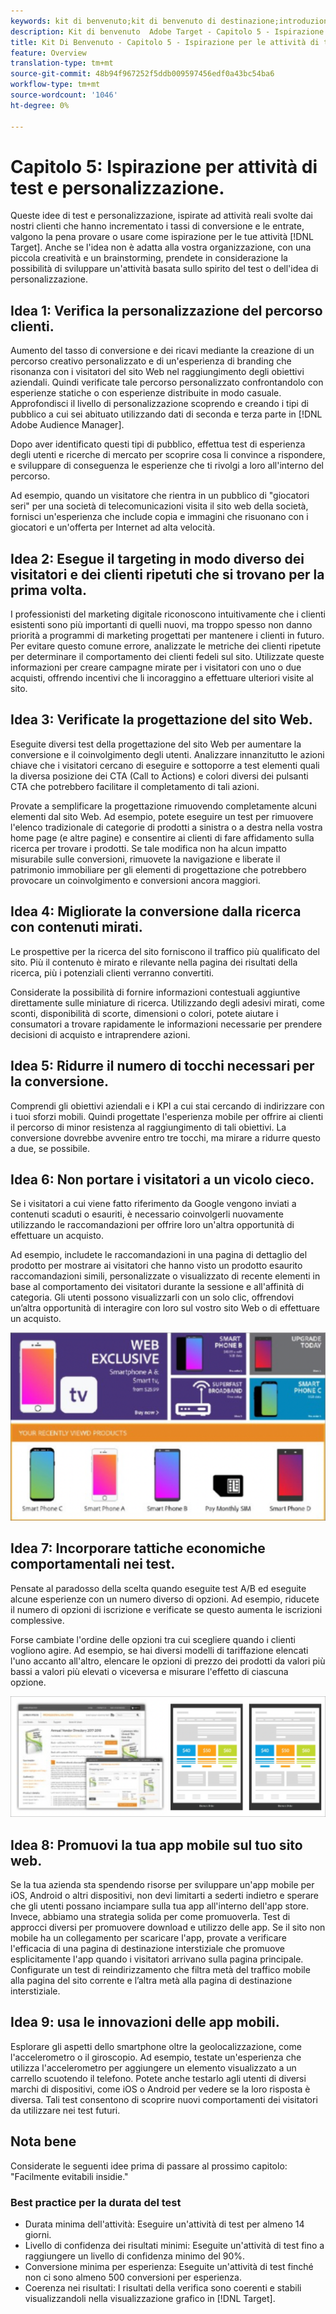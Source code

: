 ```yaml
---
keywords: kit di benvenuto;kit di benvenuto di destinazione;introduzione;introduzione;guida introduttiva
description: Kit di benvenuto  Adobe Target - Capitolo 5 - Ispirazione per attività di test e personalizzazione
title: Kit Di Benvenuto - Capitolo 5 - Ispirazione per le attività di test e personalizzazione
feature: Overview
translation-type: tm+mt
source-git-commit: 48b94f967252f5ddb009597456edf0a43bc54ba6
workflow-type: tm+mt
source-wordcount: '1046'
ht-degree: 0%

---
```



# Capitolo 5: Ispirazione per attività di test e personalizzazione.

Queste idee di test e personalizzazione, ispirate ad attività reali svolte dai nostri clienti che hanno incrementato i tassi di conversione e le entrate, valgono la pena provare o usare come ispirazione per le tue attività [!DNL Target]. Anche se l&#39;idea non è adatta alla vostra organizzazione, con una piccola creatività e un brainstorming, prendete in considerazione la possibilità di sviluppare un&#39;attività basata sullo spirito del test o dell&#39;idea di personalizzazione.

## Idea 1: Verifica la personalizzazione del percorso clienti.

Aumento del tasso di conversione e dei ricavi mediante la creazione di un percorso creativo personalizzato e di un&#39;esperienza di branding che risonanza con i visitatori del sito Web nel raggiungimento degli obiettivi aziendali. Quindi verificate tale percorso personalizzato confrontandolo con esperienze statiche o con esperienze distribuite in modo casuale. Approfondisci il livello di personalizzazione scoprendo e creando i tipi di pubblico a cui sei abituato utilizzando dati di seconda e terza parte in [!DNL Adobe Audience Manager].

Dopo aver identificato questi tipi di pubblico, effettua test di esperienza degli utenti e ricerche di mercato per scoprire cosa li convince a rispondere, e sviluppare di conseguenza le esperienze che ti rivolgi a loro all&#39;interno del percorso.

Ad esempio, quando un visitatore che rientra in un pubblico di &quot;giocatori seri&quot; per una società di telecomunicazioni visita il sito web della società, fornisci un&#39;esperienza che include copia e immagini che risuonano con i giocatori e un&#39;offerta per Internet ad alta velocità.

## Idea 2: Esegue il targeting in modo diverso dei visitatori e dei clienti ripetuti che si trovano per la prima volta.

I professionisti del marketing digitale riconoscono intuitivamente che i clienti esistenti sono più importanti di quelli nuovi, ma troppo spesso non danno priorità a programmi di marketing progettati per mantenere i clienti in futuro. Per evitare questo comune errore, analizzate le metriche dei clienti ripetute per determinare il comportamento dei clienti fedeli sul sito. Utilizzate queste informazioni per creare campagne mirate per i visitatori con uno o due acquisti, offrendo incentivi che li incoraggino a effettuare ulteriori visite al sito.

## Idea 3: Verificate la progettazione del sito Web.

Eseguite diversi test della progettazione del sito Web per aumentare la conversione e il coinvolgimento degli utenti. Analizzare innanzitutto le azioni chiave che i visitatori cercano di eseguire e sottoporre a test elementi quali la diversa posizione dei CTA (Call to Actions) e colori diversi dei pulsanti CTA che potrebbero facilitare il completamento di tali azioni.

Provate a semplificare la progettazione rimuovendo completamente alcuni elementi dal sito Web. Ad esempio, potete eseguire un test per rimuovere l&#39;elenco tradizionale di categorie di prodotti a sinistra o a destra nella vostra home page (e altre pagine) e consentire ai clienti di fare affidamento sulla ricerca per trovare i prodotti. Se tale modifica non ha alcun impatto misurabile sulle conversioni, rimuovete la navigazione e liberate il patrimonio immobiliare per gli elementi di progettazione che potrebbero provocare un coinvolgimento e conversioni ancora maggiori.

## Idea 4: Migliorate la conversione dalla ricerca con contenuti mirati.

Le prospettive per la ricerca del sito forniscono il traffico più qualificato del sito. Più il contenuto è mirato e rilevante nella pagina dei risultati della ricerca, più i potenziali clienti verranno convertiti.

Considerate la possibilità di fornire informazioni contestuali aggiuntive direttamente sulle miniature di ricerca. Utilizzando degli adesivi mirati, come sconti, disponibilità di scorte, dimensioni o colori, potete aiutare i consumatori a trovare rapidamente le informazioni necessarie per prendere decisioni di acquisto e intraprendere azioni.

## Idea 5: Ridurre il numero di tocchi necessari per la conversione.

Comprendi gli obiettivi aziendali e i KPI a cui stai cercando di indirizzare con i tuoi sforzi mobili. Quindi progettate l&#39;esperienza mobile per offrire ai clienti il percorso di minor resistenza al raggiungimento di tali obiettivi. La conversione dovrebbe avvenire entro tre tocchi, ma mirare a ridurre questo a due, se possibile.

## Idea 6: Non portare i visitatori a un vicolo cieco.

Se i visitatori a cui viene fatto riferimento da Google vengono inviati a contenuti scaduti o esauriti, è necessario coinvolgerli nuovamente utilizzando le raccomandazioni per offrire loro un&#39;altra opportunità di effettuare un acquisto.

Ad esempio, includete le raccomandazioni in una pagina di dettaglio del prodotto per mostrare ai visitatori che hanno visto un prodotto esaurito raccomandazioni simili, personalizzate o visualizzato di recente elementi in base al comportamento dei visitatori durante la sessione e all&#39;affinità di categoria. Gli utenti possono visualizzarli con un solo clic, offrendovi un’altra opportunità di interagire con loro sul vostro sito Web o di effettuare un acquisto.

![Recommendations, illustrazione](/help/c-intro/assets/recs-illustration.png)

## Idea 7: Incorporare tattiche economiche comportamentali nei test.

Pensate al paradosso della scelta quando eseguite test A/B ed eseguite alcune esperienze con un numero diverso di opzioni. Ad esempio, riducete il numero di opzioni di iscrizione e verificate se questo aumenta le iscrizioni complessive.

Forse cambiate l&#39;ordine delle opzioni tra cui scegliere quando i clienti vogliono agire. Ad esempio, se hai diversi modelli di tariffazione elencati l&#39;uno accanto all&#39;altro, elencare le opzioni di prezzo dei prodotti da valori più bassi a valori più elevati o viceversa e misurare l&#39;effetto di ciascuna opzione.

![Illustrazione tattica comportamentale](/help/c-intro/assets/behavioral.png)

## Idea 8: Promuovi la tua app mobile sul tuo sito web.

Se la tua azienda sta spendendo risorse per sviluppare un&#39;app mobile per iOS, Android o altri dispositivi, non devi limitarti a sederti indietro e sperare che gli utenti possano inciampare sulla tua app all&#39;interno dell&#39;app store. Invece, abbiamo una strategia solida per come promuoverla. Test di approcci diversi per promuovere download e utilizzo delle app. Se il sito non mobile ha un collegamento per scaricare l&#39;app, provate a verificare l&#39;efficacia di una pagina di destinazione interstiziale che promuove esplicitamente l&#39;app quando i visitatori arrivano sulla pagina principale. Configurate un test di reindirizzamento che filtra metà del traffico mobile alla pagina del sito corrente e l’altra metà alla pagina di destinazione interstiziale.

## Idea 9: usa le innovazioni delle app mobili.

Esplorare gli aspetti dello smartphone oltre la geolocalizzazione, come l&#39;accelerometro o il giroscopio. Ad esempio, testate un&#39;esperienza che utilizza l&#39;accelerometro per aggiungere un elemento visualizzato a un carrello scuotendo il telefono. Potete anche testarlo agli utenti di diversi marchi di dispositivi, come iOS o Android per vedere se la loro risposta è diversa. Tali test consentono di scoprire nuovi comportamenti dei visitatori da utilizzare nei test futuri.

## Nota bene

Considerate le seguenti idee prima di passare al prossimo capitolo: &quot;Facilmente evitabili insidie.&quot;

### Best practice per la durata del test

* Durata minima dell&#39;attività: Eseguire un&#39;attività di test per almeno 14 giorni.
* Livello di confidenza dei risultati minimi: Eseguite un&#39;attività di test fino a raggiungere un livello di confidenza minimo del 90%.
* Conversione minima per esperienza: Eseguite un&#39;attività di test finché non ci sono almeno 500 conversioni per esperienza.
* Coerenza nei risultati: I risultati della verifica sono coerenti e stabili visualizzandoli nella visualizzazione grafico in [!DNL Target].
